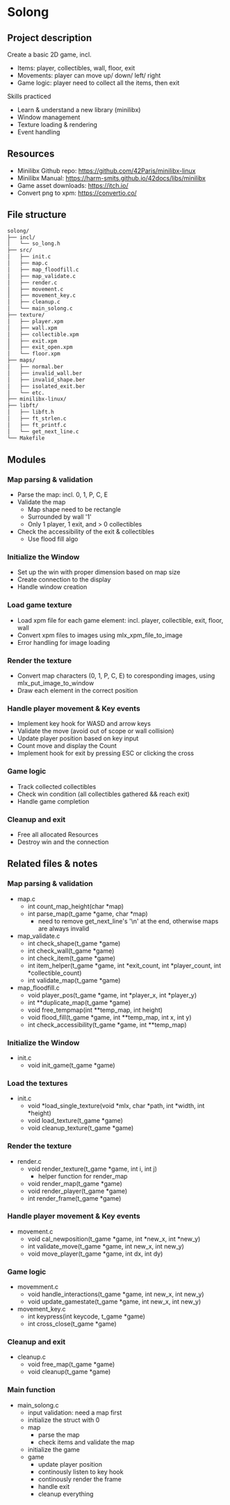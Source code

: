 
# Solong


## Project description

Create a basic 2D game, incl.
- Items: player, collectibles, wall, floor, exit
- Movements: player can move up/ down/ left/ right
- Game logic: player need to collect all the items, then exit

Skills practiced
- Learn & understand a new library (minilibx)
- Window management
- Texture loading & rendering
- Event handling
## Resources
- Minilibx Github repo: https://github.com/42Paris/minilibx-linux
- Minilibx Manual: https://harm-smits.github.io/42docs/libs/minilibx
- Game asset downloads: https://itch.io/
- Convert png to xpm: https://convertio.co/


## File structure

```markdown
solong/
├── incl/
│   └── so_long.h
├── src/
│   ├── init.c
│   ├── map.c
│   ├── map_floodfill.c
│   ├── map_validate.c
│   ├── render.c
│   ├── movement.c
│   ├── movement_key.c
│   ├── cleanup.c
│   └── main_solong.c
├── texture/
│   ├── player.xpm
│   ├── wall.xpm
│   ├── collectible.xpm
│   ├── exit.xpm
│   ├── exit_open.xpm
│   └── floor.xpm
├── maps/
│   ├── normal.ber
│   ├── invalid_wall.ber
│   ├── invalid_shape.ber
│   ├── isolated_exit.ber
│   └── etc.
├── minilibx-linux/
├── libft/
│   ├── libft.h
│   ├── ft_strlen.c
│   ├── ft_printf.c
│   └── get_next_line.c
└── Makefile
```

## Modules

### Map parsing & validation
- Parse the map: incl. 0, 1, P, C, E
- Validate the map
    - Map shape need to be rectangle
    - Surrounded by wall '1'
    - Only 1 player, 1 exit, and > 0 collectibles
- Check the accessibility of the exit & collectibles
    - Use flood fill algo
### Initialize the Window
- Set up the win with proper dimension based on map size
- Create connection to the display
- Handle window creation
### Load game texture
- Load xpm file for each game element: incl. player, collectible, exit, floor, wall
- Convert xpm files to images using mlx_xpm_file_to_image
- Error handling for image loading
### Render the texture
- Convert map characters (0, 1, P, C, E) to coresponding images, using mlx_put_image_to_window
- Draw each element in the correct position
### Handle player movement & Key events
- Implement key hook for WASD and arrow keys
- Validate the move (avoid out of scope or wall collision)
- Update player position based on key input
- Count move and display the Count
- Implement hook for exit by pressing ESC or clicking the cross
### Game logic
- Track collected collectibles
- Check win condition (all collectibles gathered && reach exit)
- Handle game completion
### Cleanup and exit
- Free all allocated Resources
- Destroy win and the connection

## Related files & notes
### Map parsing & validation
- map.c
    - int count_map_height(char *map)
    - int parse_map(t_game *game, char *map)
        - need to remove get_next_line's '\n' at the end, otherwise maps are always invalid
- map_validate.c
    - int	check_shape(t_game *game)
    - int	check_wall(t_game *game)
    - int	check_item(t_game *game)
    - int	item_helper(t_game *game, int *exit_count, int *player_count, int *collectible_count)
    - int	validate_map(t_game *game)
- map_floodfill.c
    - void	player_pos(t_game *game, int *player_x, int *player_y)
    - int	**duplicate_map(t_game *game)
    - void	free_tempmap(int **temp_map, int height)
    - void	flood_fill(t_game *game, int **temp_map, int x, int y)
    - int	check_accessibility(t_game *game, int **temp_map)

### Initialize the Window
- init.c
    - void	init_game(t_game *game)

### Load the textures
- init.c 
    - void	*load_single_texture(void *mlx, char *path, int *width, int *height)
    - void	load_texture(t_game *game)
    - void	cleanup_texture(t_game *game)

### Render the texture
- render.c 
    - void	render_texture(t_game *game, int i, int j)
        - helper function for render_map
    - void	render_map(t_game *game)
    - void	render_player(t_game *game)
    - int	render_frame(t_game *game)

### Handle player movement & Key events
- movement.c 
    - void	cal_newposition(t_game *game, int *new_x, int *new_y)
    - int	validate_move(t_game *game, int new_x, int new_y)
    - void	move_player(t_game *game, int dx, int dy)

### Game logic
- movemment.c 
    - void	handle_interactions(t_game *game, int new_x, int new_y)
    - void	update_gamestate(t_game *game, int new_x, int new_y)
- movement_key.c 
    - int	keypress(int keycode, t_game *game)
    - int	cross_close(t_game *game)

### Cleanup and exit
- cleanup.c 
    - void	free_map(t_game *game)
    - void	cleanup(t_game *game)

### Main function
- main_solong.c 
    - input validation: need a map first
    - initialize the struct with 0
    - map
        - parse the map
        - check items and validate the map
    - initialize the game
    - game
        - update player position
        - continously listen to key hook
        - continously render the frame 
        - handle exit
        - cleanup everything

